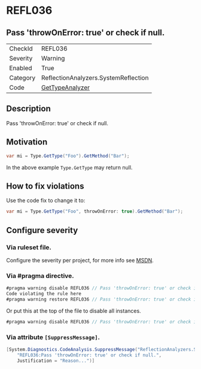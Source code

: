 # REFL036
## Pass 'throwOnError: true' or check if null.

<!-- start generated table -->
<table>
  <tr>
    <td>CheckId</td>
    <td>REFL036</td>
  </tr>
  <tr>
    <td>Severity</td>
    <td>Warning</td>
  </tr>
  <tr>
    <td>Enabled</td>
    <td>True</td>
  </tr>
  <tr>
    <td>Category</td>
    <td>ReflectionAnalyzers.SystemReflection</td>
  </tr>
  <tr>
    <td>Code</td>
    <td><a href="https://github.com/DotNetAnalyzers/ReflectionAnalyzers/blob/master/ReflectionAnalyzers/NodeAnalzers/GetTypeAnalyzer.cs">GetTypeAnalyzer</a></td>
  </tr>
</table>
<!-- end generated table -->

## Description

Pass 'throwOnError: true' or check if null.

## Motivation

```cs
var mi = Type.GetType("Foo").GetMethod("Bar");
```

In the above example `Type.GetType` may return null.

## How to fix violations

Use the code fix to change it to:

```cs
var mi = Type.GetType("Foo", throwOnError: true).GetMethod("Bar");
```

<!-- start generated config severity -->
## Configure severity

### Via ruleset file.

Configure the severity per project, for more info see [MSDN](https://msdn.microsoft.com/en-us/library/dd264949.aspx).

### Via #pragma directive.
```C#
#pragma warning disable REFL036 // Pass 'throwOnError: true' or check if null.
Code violating the rule here
#pragma warning restore REFL036 // Pass 'throwOnError: true' or check if null.
```

Or put this at the top of the file to disable all instances.
```C#
#pragma warning disable REFL036 // Pass 'throwOnError: true' or check if null.
```

### Via attribute `[SuppressMessage]`.

```C#
[System.Diagnostics.CodeAnalysis.SuppressMessage("ReflectionAnalyzers.SystemReflection", 
    "REFL036:Pass 'throwOnError: true' or check if null.", 
    Justification = "Reason...")]
```
<!-- end generated config severity -->